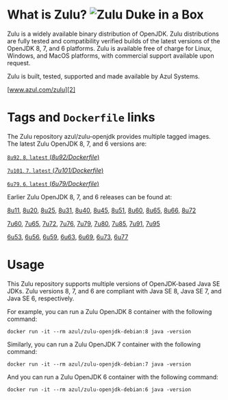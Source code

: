 What is Zulu? ![Zulu Duke in a Box][1]
======================================

Zulu is a widely available binary distribution of OpenJDK. Zulu distributions are fully tested and compatibility verified builds of the latest versions of the OpenJDK 8, 7, and 6 platforms. Zulu is available free of charge for Linux, Windows, and MacOS platforms, with commercial support available upon request.

Zulu is built, tested, supported and made available by Azul Systems.

[www.azul.com/zulu][2]

Tags and `Dockerfile` links
===========================

The Zulu repository azul/zulu-openjdk provides multiple tagged images. The latest Zulu OpenJDK 8, 7, and 6 versions are:

[`8u92`, `8`, `latest` (*8u92/Dockerfile*)][28]

[`7u101`, `7`, `latest` (*7u101/Dockerfile*)][18]

[`6u79`, `6`, `latest` (*6u79/Dockerfile*)][10]

Earlier Zulu OpenJDK 8, 7, and 6 releases can be found at: 

[8u11][29], [8u20][30], [8u25][31], [8u31][32], [8u40][33], [8u45][34], [8u51][35], [8u60][36], [8u65][37], [8u66][38], [8u72][39]

[7u60][19], [7u65][20], [7u72][21], [7u76][22], [7u79][23], [7u80][24], [7u85][25], [7u91][26], [7u95][27]

[6u53][11], [6u56][12], [6u59][13], [6u63][14], [6u69][15], [6u73][16], [6u77][17]


Usage
=====

This Zulu repository supports multiple versions of OpenJDK-based Java SE JDKs. Zulu versions 8, 7, and 6 are compliant with Java SE 8, Java SE 7, and Java SE 6, respectively.

For example, you can run a Zulu OpenJDK 8 container with the following command:

    docker run -it --rm azul/zulu-openjdk-debian:8 java -version

Similarly, you can run a Zulu OpenJDK 7 container with the following command:

    docker run -it --rm azul/zulu-openjdk-debian:7 java -version

And you can run a Zulu OpenJDK 6 container with the following command:

    docker run -it --rm azul/zulu-openjdk-debian:6 java -version


  [1]: http://www.azulsystems.com/sites/default/files//ZuluDocker60.gif
  [2]: http://www.azul.com/zulu
  [10]: https://github.com/zulu-openjdk/zulu-openjdk/blob/master/debian/6u79-6.12.0.2/Dockerfile
  [11]: https://github.com/zulu-openjdk/zulu-openjdk/blob/master/debian/6u53-6.5.0.2/Dockerfile
  [12]: https://github.com/zulu-openjdk/zulu-openjdk/blob/master/debian/6u56-6.6.0.1/Dockerfile
  [13]: https://github.com/zulu-openjdk/zulu-openjdk/blob/master/debian/6u59-6.7.0.2/Dockerfile
  [14]: https://github.com/zulu-openjdk/zulu-openjdk/blob/master/debian/6u63-6.8.0.1/Dockerfile
  [15]: https://github.com/zulu-openjdk/zulu-openjdk/blob/master/debian/6u69-6.9.0.3/Dockerfile
  [16]: https://github.com/zulu-openjdk/zulu-openjdk/blob/master/debian/6u73-6.10.0.3/Dockerfile
  [17]: https://github.com/zulu-openjdk/zulu-openjdk/blob/master/debian/6u77-6.11.0.2/Dockerfile
  [18]: https://github.com/zulu-openjdk/zulu-openjdk/blob/master/debian/7u101-7.14.0.5/Dockerfile
  [19]: https://github.com/zulu-openjdk/zulu-openjdk/blob/master/debian/7u60-7.5.0.1/Dockerfile
  [20]: https://github.com/zulu-openjdk/zulu-openjdk/blob/master/debian/7u65-7.6.0.1/Dockerfile
  [21]: https://github.com/zulu-openjdk/zulu-openjdk/blob/master/debian/7u72-7.7.0.1/Dockerfile
  [22]: https://github.com/zulu-openjdk/zulu-openjdk/blob/master/debian/7u76-7.8.0.3/Dockerfile
  [23]: https://github.com/zulu-openjdk/zulu-openjdk/blob/master/debian/7u79-7.9.0.2/Dockerfile
  [24]: https://github.com/zulu-openjdk/zulu-openjdk/blob/master/debian/7u80-7.10.0.1/Dockerfile
  [25]: https://github.com/zulu-openjdk/zulu-openjdk/blob/master/debian/7u85-7.11.0.3/Dockerfile
  [26]: https://github.com/zulu-openjdk/zulu-openjdk/blob/master/debian/7u91-7.12.0.3/Dockerfile
  [27]: https://github.com/zulu-openjdk/zulu-openjdk/blob/master/debian/7u95-7.13.0.1/Dockerfile
  [28]: https://github.com/zulu-openjdk/zulu-openjdk/blob/master/debian/8u92-8.15.0.1/Dockerfile
  [29]: https://github.com/zulu-openjdk/zulu-openjdk/blob/master/debian/8u11-8.2.0.1/Dockerfile
  [30]: https://github.com/zulu-openjdk/zulu-openjdk/blob/master/debian/8u20-8.3.0.1/Dockerfile
  [31]: https://github.com/zulu-openjdk/zulu-openjdk/blob/master/debian/8u25-8.4.0.1/Dockerfile
  [32]: https://github.com/zulu-openjdk/zulu-openjdk/blob/master/debian/8u31-8.5.0.1/Dockerfile
  [33]: https://github.com/zulu-openjdk/zulu-openjdk/blob/master/debian/8u40-8.6.0.1/Dockerfile
  [34]: https://github.com/zulu-openjdk/zulu-openjdk/blob/master/debian/8u45-8.7.0.5/Dockerfile
  [35]: https://github.com/zulu-openjdk/zulu-openjdk/blob/master/debian/8u51-8.8.0.3/Dockerfile
  [36]: https://github.com/zulu-openjdk/zulu-openjdk/blob/master/debian/8u60-8.9.0.4/Dockerfile
  [37]: https://github.com/zulu-openjdk/zulu-openjdk/blob/master/debian/8u65-8.10.0.1/Dockerfile
  [38]: https://github.com/zulu-openjdk/zulu-openjdk/blob/master/debian/8u66-8.11.0.1/Dockerfile
  [39]: https://github.com/zulu-openjdk/zulu-openjdk/blob/master/debian/8u72-8.13.0.5/Dockerfile
